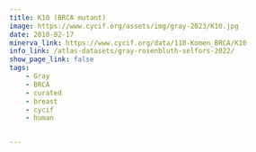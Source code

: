 ```yaml
---
title: K10 (BRCA mutant)
image: https://www.cycif.org/assets/img/gray-2023/K10.jpg
date: 2010-02-17
minerva_link: https://www.cycif.org/data/110-Komen_BRCA/K10
info_link: /atlas-datasets/gray-rosenbluth-selfors-2022/
show_page_link: false
tags:
    - Gray
    - BRCA
    - curated
    - breast
    - cycif
    - human


---
```

